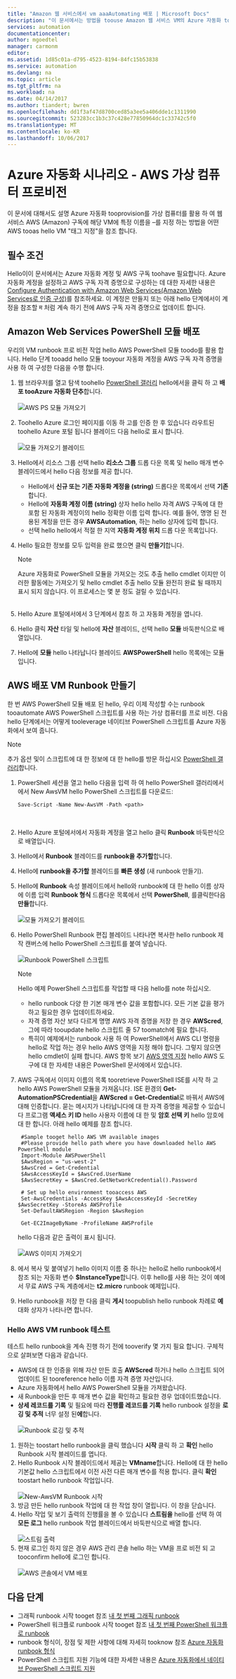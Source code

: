 ```yaml
---
title: "Amazon 웹 서비스에서 vm aaaAutomating 배포 | Microsoft Docs"
description: "이 문서에서는 방법을 toouse Amazon 웹 서비스 VM의 Azure 자동화 tooautomate 만들기"
services: automation
documentationcenter: 
author: mgoedtel
manager: carmonm
editor: 
ms.assetid: 1d85c01a-d795-4523-8194-84fc15b53838
ms.service: automation
ms.devlang: na
ms.topic: article
ms.tgt_pltfrm: na
ms.workload: na
ms.date: 04/14/2017
ms.author: tiandert; bwren
ms.openlocfilehash: dd1f3af47d8700ced85a3ee5a406dde1c1311990
ms.sourcegitcommit: 523283cc1b3c37c428e77850964dc1c33742c5f0
ms.translationtype: MT
ms.contentlocale: ko-KR
ms.lasthandoff: 10/06/2017
---
```

# <a name="azure-automation-scenario---provision-an-aws-virtual-machine"></a>Azure 자동화 시나리오 - AWS 가상 컴퓨터 프로비전
이 문서에 대해서도 설명 Azure 자동화 tooprovision를 가상 컴퓨터를 활용 하 여 웹 서비스 AWS (Amazon) 구독에 해당 VM에 특정 이름을 –를 지정 하는 방법을 어떤 AWS tooas hello VM "태그 지정"을 참조 합니다.

## <a name="prerequisites"></a>필수 조건
Hello이이 문서에서는 Azure 자동화 계정 및 AWS 구독 toohave 필요합니다. Azure 자동화 계정을 설정하고 AWS 구독 자격 증명으로 구성하는 데 대한 자세한 내용은 [Configure Authentication with Amazon Web Services(Amazon Web Services로 인증 구성)](automation-configure-aws-account.md)를 참조하세요.  이 계정은 만들지 또는 아래 hello 단계에서이 계정을 참조할 म 처럼 계속 하기 전에 AWS 구독 자격 증명으로 업데이트 합니다.

## <a name="deploy-amazon-web-services-powershell-module"></a>Amazon Web Services PowerShell 모듈 배포
우리의 VM runbook 프로 비전 작업 hello AWS PowerShell 모듈 toodo를 활용 합니다. Hello 단계 tooadd hello 모듈 tooyour 자동화 계정을 AWS 구독 자격 증명을 사용 하 여 구성한 다음을 수행 합니다.  

1. 웹 브라우저를 열고 탐색 toohello [PowerShell 갤러리](http://www.powershellgallery.com/packages/AWSPowerShell/) hello에서을 클릭 하 고 **배포 tooAzure 자동화 단추**합니다.<br><br> ![AWS PS 모듈 가져오기](./media/automation-scenario-aws-deployment/powershell-gallery-download-awsmodule.png)
2. Toohello Azure 로그인 페이지를 이동 하 고를 인증 한 후 있습니다 라우트된 toohello Azure 포털 됩니다 블레이드 다음 hello로 표시 합니다.<br><br> ![모듈 가져오기 블레이드](./media/automation-scenario-aws-deployment/deploy-aws-powershell-module-parameters.png)
3. Hello에서 리소스 그룹 선택 hello **리소스 그룹** 드롭 다운 목록 및 hello 매개 변수 블레이드에서 hello 다음 정보를 제공 합니다.
   
   * Hello에서 **신규 또는 기존 자동화 계정을 (string)** 드롭다운 목록에서 선택 **기존**합니다.  
   * Hello에 **자동화 계정 이름 (string)** 상자 hello hello 자격 AWS 구독에 대 한 포함 된 자동화 계정이의 hello 정확한 이름 입력 합니다.  예를 들어, 명명 된 전용된 계정을 만든 경우 **AWSAutomation**, 하는 hello 상자에 입력 합니다.
   * 선택 hello hello에서 적절 한 지역 **자동화 계정 위치** 드롭 다운 목록입니다.
4. Hello 필요한 정보를 모두 입력을 완료 했으면 클릭 **만들기**합니다.
   
   > [!NOTE]
   > Azure 자동화로 PowerShell 모듈을 가져오는 것도 추출 hello cmdlet 이지만 이러한 활동에는 가져오기 및 hello cmdlet 추출 hello 모듈 완전히 완료 될 때까지 표시 되지 않습니다. 이 프로세스는 몇 분 정도 걸릴 수 있습니다.  
   > <br>
   > 
   > 
5. Hello Azure 포털에서에서 3 단계에서 참조 하 고 자동화 계정을 엽니다.
6. Hello 클릭 **자산** 타일 및 hello에 **자산** 블레이드, 선택 hello **모듈** 바둑판식으로 배열입니다.
7. Hello에 **모듈** hello 나타납니다 블레이드 **AWSPowerShell** hello 목록에는 모듈입니다.

## <a name="create-aws-deploy-vm-runbook"></a>AWS 배포 VM Runbook 만들기
한 번 AWS PowerShell 모듈 배포 된 hello, 우리 이제 작성할 수는 runbook tooautomate AWS PowerShell 스크립트를 사용 하는 가상 컴퓨터를 프로 비전. 다음 hello 단계에서는 어떻게 tooleverage 네이티브 PowerShell 스크립트를 Azure 자동화에서 보여 줍니다.  

> [!NOTE]
> 추가 옵션 및이 스크립트에 대 한 정보에 대 한 hello를 방문 하십시오 [PowerShell 갤러리](https://www.powershellgallery.com/packages/New-AwsVM/DisplayScript)합니다.
> 

1. PowerShell 세션을 열고 hello 다음을 입력 하 여 hello PowerShell 갤러리에서에서 New AwsVM hello PowerShell 스크립트를 다운로드:<br>
   ```
   Save-Script -Name New-AwsVM -Path <path>
   ```
   <br>
2. Hello Azure 포털에서에서 자동화 계정을 열고 hello 클릭 **Runbook** 바둑판식으로 배열입니다.  
3. Hello에서 **Runbook** 블레이드를 **runbook을 추가할**합니다.
4. Hello에 **runbook을 추가할** 블레이드를 **빠른 생성** (새 runbook 만들기).
5. Hello에 **Runbook** 속성 블레이드에서 hello와 runbook에 대 한 hello 이름 상자에 이름 입력 **Runbook 형식** 드롭다운 목록에서 선택 **PowerShell**, 를클릭한다음 **만들**합니다.<br><br> ![모듈 가져오기 블레이드](./media/automation-scenario-aws-deployment/runbook-quickcreate-properties.png)
6. Hello PowerShell Runbook 편집 블레이드 나타나면 복사한 hello runbook 제작 캔버스에 hello PowerShell 스크립트를 붙여 넣습니다.<br><br> ![Runbook PowerShell 스크립트](./media/automation-scenario-aws-deployment/runbook-powershell-script.png)<br>
   
    > [!NOTE]
    > Hello 예제 PowerShell 스크립트를 작업할 때 다음 hello를 note 하십시오.
    > 
    > * hello runbook 다양 한 기본 매개 변수 값을 포함합니다. 모든 기본 값을 평가하고 필요한 경우 업데이트하세요.
    > * 자격 증명 자산 보다 다르게 명명 AWS 자격 증명을 저장 한 경우 **AWScred**, 그에 따라 tooupdate hello 스크립트 줄 57 toomatch에 필요 합니다.  
    > * 특히이 예제에서는 runbook 사용 하 여 PowerShell에서 AWS CLI 명령을 hello로 작업 하는 경우 hello AWS 영역을 지정 해야 합니다. 그렇지 않으면 hello cmdlet이 실패 합니다.  AWS 항목 보기 [AWS 영역 지정](http://docs.aws.amazon.com/powershell/latest/userguide/pstools-installing-specifying-region.html) hello AWS 도구에 대 한 자세한 내용은 PowerShell 문서에에서 있습니다.  
    >

7. AWS 구독에서 이미지 이름의 목록 tooretrieve PowerShell ISE를 시작 하 고 hello AWS PowerShell 모듈을 가져옵니다.  ISE 환경의 **Get-AutomationPSCredential**을 **AWScred = Get-Credential**로 바꿔서 AWS에 대해 인증합니다.  묻는 메시지가 나타납니다에 대 한 자격 증명을 제공할 수 있습니다 프로그램 **액세스 키 ID** hello 사용자 이름에 대 한 및 **암호 선택 키** hello 암호에 대 한 합니다.  아래 hello 예제를 참조 합니다.  

        #Sample tooget hello AWS VM available images
        #Please provide hello path where you have downloaded hello AWS PowerShell module
        Import-Module AWSPowerShell
        $AwsRegion = "us-west-2"
        $AwsCred = Get-Credential
        $AwsAccessKeyId = $AwsCred.UserName
        $AwsSecretKey = $AwsCred.GetNetworkCredential().Password
   
        # Set up hello environment tooaccess AWS
        Set-AwsCredentials -AccessKey $AwsAccessKeyId -SecretKey $AwsSecretKey -StoreAs AWSProfile
        Set-DefaultAWSRegion -Region $AwsRegion
   
        Get-EC2ImageByName -ProfileName AWSProfile

    hello 다음과 같은 출력이 표시 됩니다.<br><br>
   ![AWS 이미지 가져오기](./media/automation-scenario-aws-deployment/powershell-ise-output.png)<br>  
8. 에서 복사 및 붙여넣기 hello 이미지 이름 중 하나는 hello로 hello runbook에서 참조 되는 자동화 변수 **$InstanceType**합니다. 이후 hello를 사용 하는 것이 예에서 무료 AWS 구독 계층에서는 **t2.micro** runbook 예제입니다.  
9. Hello runbook을 저장 한 다음 클릭 **게시** toopublish hello runbook 차례로 **예** 대화 상자가 나타나면 합니다.

### <a name="testing-hello-aws-vm-runbook"></a>Hello AWS VM runbook 테스트
테스트 hello runbook을 계속 진행 하기 전에 tooverify 몇 가지 필요 합니다. 구체적으로 살펴보면 다음과 같습니다.  

* AWS에 대 한 인증을 위해 자산 만든 호출 **AWScred** 하거나 hello 스크립트 되어 업데이트 된 tooreference hello 이름 자격 증명 자산입니다.    
* Azure 자동화에서 hello AWS PowerShell 모듈을 가져왔습니다.  
* 새 Runbook을 만든 후 매개 변수 값을 확인하고 필요한 경우 업데이트했습니다.  
* **상세 레코드를 기록** 및 필요에 따라 **진행률 레코드를 기록** hello runbook 설정을 **로깅 및 추적** 너무 설정 된**에**합니다.<br><br> ![Runbook 로깅 및 추적](./media/automation-scenario-aws-deployment/runbook-settings-logging-and-tracing.png)  

1. 원하는 toostart hello runbook을 클릭 했습니다 **시작** 클릭 하 고 **확인** hello Runbook 시작 블레이드를 엽니다.
2. Hello Runbook 시작 블레이드에서 제공는 **VMname**합니다.  Hello에 대 한 hello 기본값 hello 스크립트에서 이전 사전 다른 매개 변수를 적용 합니다.  클릭 **확인** toostart hello runbook 작업입니다.<br><br> ![New-AwsVM Runbook 시작](./media/automation-scenario-aws-deployment/runbook-start-job-parameters.png)
3. 방금 만든 hello runbook 작업에 대 한 작업 창이 열립니다. 이 창을 닫습니다.
4. Hello 작업 및 보기 출력의 진행률을 볼 수 있습니다 **스트림을** hello를 선택 하 여 **모든 로그** hello runbook 작업 블레이드에서 바둑판식으로 배열 합니다.<br><br> ![스트림 출력](./media/automation-scenario-aws-deployment/runbook-job-streams-output.png)
5. 현재 로그인 하지 않은 경우 AWS 관리 콘솔 hello 하는 VM을 프로 비전 되 고 tooconfirm hello에 로그인 합니다.<br><br> ![AWS 콘솔에서 VM 배포](./media/automation-scenario-aws-deployment/aws-instances-status.png)

## <a name="next-steps"></a>다음 단계
* 그래픽 runbook 시작 tooget 참조 [내 첫 번째 그래픽 runbook](automation-first-runbook-graphical.md)
* PowerShell 워크플로 runbook 시작 tooget 참조 [내 첫 번째 PowerShell 워크플로 runbook](automation-first-runbook-textual.md)
* runbook 형식이, 장점 및 제한 사항에 대해 자세히 tooknow 참조 [Azure 자동화 runbook 형식](automation-runbook-types.md)
* PowerShell 스크립트 지원 기능에 대한 자세한 내용은 [Azure 자동화에서 네이티브 PowerShell 스크립트 지원](https://azure.microsoft.com/blog/announcing-powershell-script-support-azure-automation-2/)

